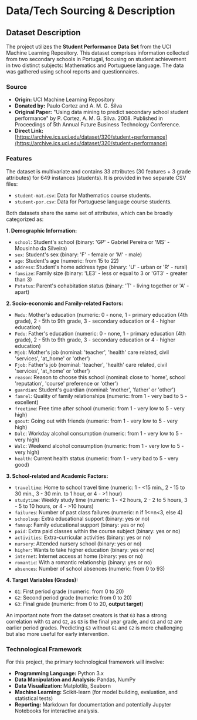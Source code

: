 # Data/Tech Sourcing & Description

## Dataset Description

The project utilizes the **Student Performance Data Set** from the UCI Machine Learning Repository. This dataset comprises information collected from two secondary schools in Portugal, focusing on student achievement in two distinct subjects: Mathematics and Portuguese language. The data was gathered using school reports and questionnaires.

### Source

*   **Origin:** UCI Machine Learning Repository
*   **Donated by:** Paulo Cortez and A. M. G. Silva
*   **Original Paper:** "Using data mining to predict secondary school student performance" by P. Cortez, A. M. G. Silva. 2008. Published in Proceedings of 5th Annual Future Business Technology Conference.
*   **Direct Link:** [https://archive.ics.uci.edu/dataset/320/student+performance](https://archive.ics.uci.edu/dataset/320/student+performance)

### Features

The dataset is multivariate and contains 33 attributes (30 features + 3 grade attributes) for 649 instances (students). It is provided in two separate CSV files:
*   `student-mat.csv`: Data for Mathematics course students.
*   `student-por.csv`: Data for Portuguese language course students.

Both datasets share the same set of attributes, which can be broadly categorized as:

**1. Demographic Information:**
*   `school`: Student's school (binary: 'GP' - Gabriel Pereira or 'MS' - Mousinho da Silveira)
*   `sex`: Student's sex (binary: 'F' - female or 'M' - male)
*   `age`: Student's age (numeric: from 15 to 22)
*   `address`: Student's home address type (binary: 'U' - urban or 'R' - rural)
*   `famsize`: Family size (binary: 'LE3' - less or equal to 3 or 'GT3' - greater than 3)
*   `Pstatus`: Parent's cohabitation status (binary: 'T' - living together or 'A' - apart)

**2. Socio-economic and Family-related Factors:**
*   `Medu`: Mother's education (numeric: 0 - none, 1 - primary education (4th grade), 2 - 5th to 9th grade, 3 - secondary education or 4 - higher education)
*   `Fedu`: Father's education (numeric: 0 - none, 1 - primary education (4th grade), 2 - 5th to 9th grade, 3 - secondary education or 4 - higher education)
*   `Mjob`: Mother's job (nominal: 'teacher', 'health' care related, civil 'services', 'at_home' or 'other')
*   `Fjob`: Father's job (nominal: 'teacher', 'health' care related, civil 'services', 'at_home' or 'other')
*   `reason`: Reason to choose this school (nominal: close to 'home', school 'reputation', 'course' preference or 'other')
*   `guardian`: Student's guardian (nominal: 'mother', 'father' or 'other')
*   `famrel`: Quality of family relationships (numeric: from 1 - very bad to 5 - excellent)
*   `freetime`: Free time after school (numeric: from 1 - very low to 5 - very high)
*   `goout`: Going out with friends (numeric: from 1 - very low to 5 - very high)
*   `Dalc`: Workday alcohol consumption (numeric: from 1 - very low to 5 - very high)
*   `Walc`: Weekend alcohol consumption (numeric: from 1 - very low to 5 - very high)
*   `health`: Current health status (numeric: from 1 - very bad to 5 - very good)

**3. School-related and Academic Factors:**
*   `traveltime`: Home to school travel time (numeric: 1 - <15 min., 2 - 15 to 30 min., 3 - 30 min. to 1 hour, or 4 - >1 hour)
*   `studytime`: Weekly study time (numeric: 1 - <2 hours, 2 - 2 to 5 hours, 3 - 5 to 10 hours, or 4 - >10 hours)
*   `failures`: Number of past class failures (numeric: n if 1<=n<3, else 4)
*   `schoolsup`: Extra educational support (binary: yes or no)
*   `famsup`: Family educational support (binary: yes or no)
*   `paid`: Extra paid classes within the course subject (binary: yes or no)
*   `activities`: Extra-curricular activities (binary: yes or no)
*   `nursery`: Attended nursery school (binary: yes or no)
*   `higher`: Wants to take higher education (binary: yes or no)
*   `internet`: Internet access at home (binary: yes or no)
*   `romantic`: With a romantic relationship (binary: yes or no)
*   `absences`: Number of school absences (numeric: from 0 to 93)

**4. Target Variables (Grades):**
*   `G1`: First period grade (numeric: from 0 to 20)
*   `G2`: Second period grade (numeric: from 0 to 20)
*   `G3`: Final grade (numeric: from 0 to 20, **output target**)

An important note from the dataset creators is that `G3` has a strong correlation with `G1` and `G2`, as `G3` is the final year grade, and `G1` and `G2` are earlier period grades. Predicting `G3` without `G1` and `G2` is more challenging but also more useful for early intervention.

### Technological Framework

For this project, the primary technological framework will involve:
*   **Programming Language:** Python 3.x
*   **Data Manipulation and Analysis:** Pandas, NumPy
*   **Data Visualization:** Matplotlib, Seaborn
*   **Machine Learning:** Scikit-learn (for model building, evaluation, and statistical tests)
*   **Reporting:** Markdown for documentation and potentially Jupyter Notebooks for interactive analysis.
